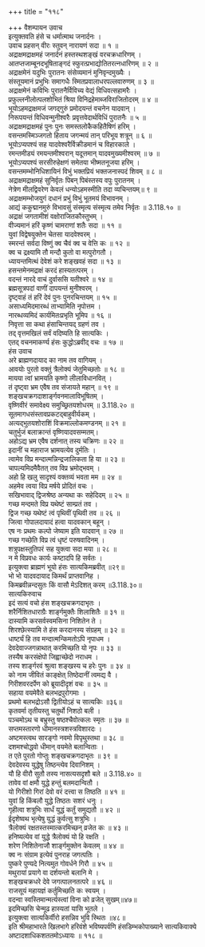 +++
title = "११८"

+++
वैशम्पायन उवाच  
इत्युक्तवति हंसे च धर्मात्माथ जनार्दनः ।  
उवाच प्रहसन् वीरः स्तुवन् नारायणं सदा ॥ १ ॥  
अद्राक्षमद्राक्षमहं जनार्दनं हस्तस्थशङ्खं वरचक्रधारिणम् ।  
आतप्तजाम्बूनदभूषिताङ्गदं स्फुरत्प्रभाद्योतितरत्नधारिणम् ॥ २ ॥  
अद्राक्षमेनं यदुभिः पुरातनः संसेव्यमानं मुनिवृन्दमुख्यैः ।  
संस्तूयमानं प्रभुभिः समागधैः स्मितप्रवालाधरपल्लवारुणम् ॥ ३ ॥  
अद्राक्षमेनं कविभिः पुरातनैर्विविच्य वेद्यं विधिवत्सहामरैः ।  
प्रफुल्लनीलोत्पलशोभितं श्रिया विनिद्रहेमाब्जविराजितोदरम् ॥ ४ ॥  
भूयोऽहमद्राक्षमजं जगद्गुरुं प्रमोदयन्तं वचनेन यादवान् ।  
निरूपयन्तं विधिवन्मुनीश्वरैः प्रवृत्तवेदार्थविधिं पुरातनैः ॥ ५ ॥  
अद्राक्षमद्राक्षमहं पुनः पुनः समस्तलोकैकहितैषिणं हरिम् ।  
वसन्तमस्मिञ्जगतो हिताय जगन्मयं तान् परिभूय शत्रून् ॥ ६ ॥  
भूयोऽप्यपश्यं सह यादवेश्वरैर्विक्रीडमानं च विहारकाले ।  
रमन्तमीड्यं रमयन्तमीश्वरान् यदूत्तमान् यादवमुख्यमीश्वरम् ॥ ७ ॥  
भूयोऽप्यपश्यं सरसीरुहेक्षणं समेतया भीष्मतनूजया हरिम् ।  
वसन्तमम्भोनिधिशायिनं विभुं भक्तप्रियं भक्तजनास्पदं शिवम् ॥ ८ ॥  
अद्राक्षमद्राक्षमहं सुनिर्वृतः पिबन् पिबंस्तस्य वपुः पुरातनम् ।  
नेत्रेण मीलद्विवरेण केवलं धन्योऽहमस्मीति तदा व्यचिन्तयम्॥ ९ ॥  
अद्राक्षमम्भोजयुगं दधानं प्रभुं विभुं भूतमयं विभावनम् ।  
आद्यं ककुद्मानमुरुं विभावसुं संस्मृत्य संस्मृत्य तमेव निर्वृतः ॥ 3.118.१० ॥  
अद्राक्षं जगतामीशं वक्षोराजितकौस्तुभम् ।  
वीज्यमानं हरिं कृष्णं चामराणां शतैः सदा ॥ ११ ॥  
युवां विद्वेषयुक्तेन चेतसा यादवेश्वरम् ।  
स्मरन्तं सर्वदा विष्णुं क्व चैवं क्व च वेत्ति कः ॥ १२ ॥  
क्व च द्रक्ष्यामि तौ मन्दौ कुतो वा मत्पुरोगतौ ।  
ध्यायन्तमित्थं देवेशं करे शङ्खवहं सदा ॥ १३ ॥  
हसन्तमेनमद्राक्षं करदं हास्यतत्परम् ।  
वदन्तं नारदे वाचं दुर्वाससि यतीश्वरे ॥ १४ ॥  
ब्रह्मसूत्रपदां वाणीं दापयन्तं मुनीश्वरम् ।  
दृष्ट्वाहं तं हरिं देवं पुनः पुनरचिन्तयम् ॥ १५ ॥  
असाध्यमिदमारब्धं ताभ्यामिति नृपोत्तम ।  
नारब्धव्यमिदं कार्यमितःप्रभृति भूमिप ॥ १६ ॥  
निवृत्ता सा कथा हंसाचिन्तयद् ग्रहणं तव ।  
तद् वृत्तमखिलं सर्वं वदिष्यति हि सात्यकिः ।  
एतद् वचनमाकर्ण्य हंसः कुद्धोऽब्रवीद् वचः ॥ १७ ॥  
हंस उवाच  
अरे ब्राह्मणदायाद का नाम तव वागियम् ।  
आवयोः पुरतो वक्तुं त्रैलोक्यं जेतुमिच्छतोः ॥ १८ ॥  
मायया त्वां भ्रामयति कृष्णो लीलाविधानवित् ।  
तं दृष्ट्वा भ्रम एवैष तव संजायते महान् ॥ १९ ॥  
शङ्खचक्रगदाशार्ङ्गवनमालाविभूषितम् ।  
वृष्णिवीरं समावेक्ष्य समुच्छ्रितयशोधरम् ॥ 3.118.२० ॥  
सूतमागधसंस्तावप्रकटद्बाहुवीर्यकम् ।  
अत्यद्भुतयशोराशिं विक्रमाल्लोकमण्डनम् ॥ २१ ॥  
चतुर्भुजं बलाक्रान्तं वृष्णियादवसम्मतम्।  
अहोऽद्य भ्रम एवैष दर्शनात् तस्य चक्रिणः ॥ २२ ॥  
इदानीं च महाराज भ्रामयत्येव दुर्मतिः ।  
त्वामेव विप्र मन्दात्मन्निन्द्रजालिकता हि या ॥ २३ ॥  
चापल्यमिदमैवैतत् तव विप्र भ्रमोद्भवम् ।  
अहो हि खलु सादृश्यं वक्तव्यं भवता मम ॥ २४ ॥  
अहमेव त्वया विप्र मर्षये प्रोदितं वचः ।  
सखिभावाद् द्विजश्रेष्ठ अन्यथा कः सहेदिदम् ॥ २५ ॥  
गच्छ मन्दमते विप्र यथेष्टं साम्प्रतं तव ।  
द्विज गच्छ यथेष्टं त्वं पृथिवीं पृथिवी तव ॥ २६ ॥  
जित्वा गोपालदायादं हत्वा यादवकान् बहून् ।  
एष नः प्रथमः कल्पो जेष्याम इति यादवान् ॥ २७ ॥  
गच्छ गच्छेति विप्र त्वं धृष्टं परुषवादिनम् ।  
शत्रुपक्षस्तुतिपरं सह युक्त्वा सदा मया ॥ २८ ॥  
न मे विप्रवधः कार्यः कष्टादपि हि सर्वतः ।  
इत्युक्त्वा ब्राह्मणं भूयो हंसः सात्यकिमब्रवीत् ॥२९॥  
भो भो यादवदायाद किमर्थं प्राप्तवानिह ।  
किमब्रवीन्नन्दसुतः किं वासौ मेऽदिशत् करम् ॥3.118.३०॥  
सात्यकिरुवाच  
इदं सत्यं वचो हंस शङ्खचक्रगदाभृतः ।  
शरैर्निशितधाराग्रैः शार्ङ्गमुक्तैः शिलाशितैः ॥ ३१ ॥  
दास्यामि करसर्वस्वमसिना निशितेन ते ।  
शिरश्छेत्स्यामि ते हंस करदानस्य संग्रहम् ॥ ३२ ॥  
धार्ष्ट्यं हि तव मन्दात्मन्किमतोऽपि नृपाधम ।  
देवदेवाज्जगन्नाथात् करमिच्छति यो नृपः ॥ ३३ ॥  
तस्यैष करसंक्षेपो जिह्वाच्छेदो नराधम ।  
तस्य शार्ङ्गरवं श्रुत्वा शङ्खस्य च हरेः पुनः ॥ ३४ ॥  
को नाम जीवितं काङ्क्षेत् तिष्ठेदानीं त्वमद्य वै ।  
गिरीशवरदर्पेण को ब्रूयादीदृशं वचः ॥ ३५ ॥  
सहाया वयमेवैते बलभद्रपुरोगमाः ।  
प्रथमो बलभद्रोऽसौ द्वितीयोऽहं च सात्यकिः ॥३६॥  
कृतवर्मा तृतीयस्तु चतुर्थो निशठो बली ।  
पञ्चमोऽथ च बभ्रुस्तु षष्ठश्चैवोत्कलः स्मृतः ॥ ३७ ॥  
सप्तमस्तारणो धीमानस्त्रशस्त्रविशारदः ।  
अष्टमस्त्वथ सारङ्गो नवमो विपृथुस्तथा ॥ ३८ ॥  
दशमश्चोद्धवो धीमान् वयमेते बलान्विताः ।  
त एते पुरतो गोप्तुः शङ्खचक्रगदाभृतः ॥ ३९ ॥  
देवदेवस्य युद्धेषु तिष्ठन्त्येव दिवानिशम् ।  
यौ हि वीरौ सुतौ तस्य नासत्यसदृशौ बले ॥ 3.118.४० ॥  
तावेव वां क्षमौ युद्धे हन्तुं बलमदान्वितौ ।  
यो गिरीशो गिरां देवो वरं दत्त्वा स तिष्ठति ॥ ४१ ॥  
युवां हि किंबलौ युद्धे तिष्ठतः सशरं धनुः ।  
गृहीत्वा शत्रुभिः सार्धं युद्धं कर्तुं समुद्यतौ ॥ ४२ ॥  
ईदृशेष्वथ भृत्येषु युद्धं कुर्वत्सु शत्रुभिः ।  
त्रैलोक्यं रक्षतस्तस्मात्करमिच्छन् व्रजेत कः ॥ ४३ ॥  
हनिष्यत्येव वां युद्धे त्रैलोक्यं यो हि रक्षति ।  
शरेण निशितेनाजौ शार्ङ्गमुक्तेन केवलम् ॥ ४४ ॥  
क्व नः संग्राम इत्येवं पुनराह जगत्पतिः ।  
पुष्करे पुण्यदे नित्यमुत गोवर्धने गिरौ ॥ ४५ ॥  
मथुरायां प्रयागे वा दर्शयन्तो बलानि मे ।  
शङ्खचक्रधरे देवे जगत्पालनतत्परे ॥ ४६ ॥  
राजसूयं महायज्ञं कर्तुमिच्छति कः स्वयम् ।  
वदन्वा स्वस्तिमान्मर्त्यस्त्वां विना को व्रजेत् सुखम्॥४७॥  
इदमिच्छसि चेन्मूढ हास्यतां यासि भूतले ।  
इत्युक्त्वा सात्यकिर्वीरो हसन्निव भुवि स्थितः ॥४८॥  
इति श्रीमहाभारते खिलभागे हरिवंशे भविष्यपर्वणि हंसडिम्भकोपाख्याने सात्यकिवाक्ये अष्टादशाधिकशततमोऽध्यायः ॥ ११८ ॥